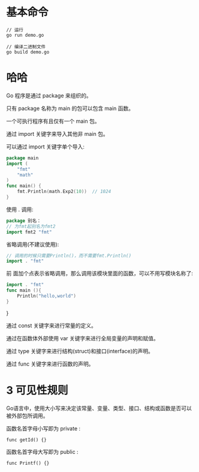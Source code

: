 # 基本命令
    
    // 运行
    go run demo.go
    
    // 编译二进制文件
    go build demo.go

# 哈哈
    
 Go 程序是通过 package 来组织的。

 只有 package 名称为 main 的包可以包含 main 函数。
 
 一个可执行程序有且仅有一个 main 包。
 
 通过 import 关键字来导入其他非 main 包。
 
 可以通过 import 关键字单个导入:

```go
package main
import (
    "fmt"
    "math"
)
func main() {
    fmt.Println(math.Exp2(10))  // 1024
}
```

使用 <PackageName>.<FunctionName> 调用:

```go
package 别名：
// 为fmt起别名为fmt2
import fmt2 "fmt"
```

省略调用(不建议使用):
```go
// 调用的时候只需要Println()，而不需要fmt.Println()
import . "fmt"
```
前
面加个点表示省略调用，那么调用该模块里面的函数，可以不用写模块名称了:
```go
import . "fmt"
func main (){
    Println("hello,world")
}
```
}

通过 const 关键字来进行常量的定义。

通过在函数体外部使用 var 关键字来进行全局变量的声明和赋值。

通过 type 关键字来进行结构(struct)和接口(interface)的声明。

通过 func 关键字来进行函数的声明。

# 3 可见性规则

Go语言中，使用大小写来决定该常量、变量、类型、接口、结构或函数是否可以被外部包所调用。

函数名首字母小写即为 private :

    func getId() {}

函数名首字母大写即为 public :

    func Printf() {}
